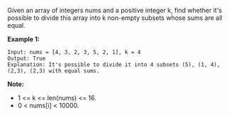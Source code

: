 Given an array of integers nums and a positive integer k, find whether it's possible to divide this array into k non-empty subsets whose sums are all equal.

**Example 1:**  
```
Input: nums = [4, 3, 2, 3, 5, 2, 1], k = 4
Output: True
Explanation: It's possible to divide it into 4 subsets (5), (1, 4), (2,3), (2,3) with equal sums.
```
**Note:**  

* 1 <= k <= len(nums) <= 16.
* 0 < nums[i] < 10000.

